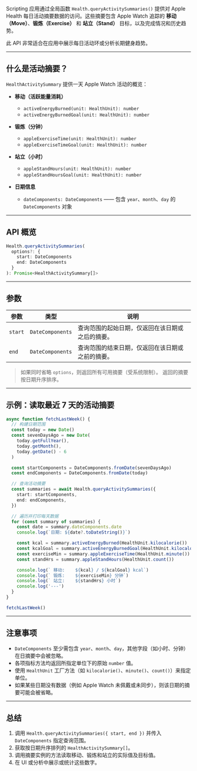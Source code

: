 Scripting 应用通过全局函数 `Health.queryActivitySummaries()` 提供对 Apple Health 每日活动摘要数据的访问。这些摘要包含 Apple Watch 追踪的 **移动（Move）**、**锻炼（Exercise）** 和 **站立（Stand）** 目标，以及完成情况和历史趋势。

此 API 非常适合在应用中展示每日活动环或分析长期健身趋势。

---

## 什么是活动摘要？

`HealthActivitySummary` 提供一天 Apple Watch 活动的概览：

* **移动（活跃能量消耗）**

  * `activeEnergyBurned(unit: HealthUnit): number`
  * `activeEnergyBurnedGoal(unit: HealthUnit): number`

* **锻炼（分钟）**

  * `appleExerciseTime(unit: HealthUnit): number`
  * `appleExerciseTimeGoal(unit: HealthUnit): number`

* **站立（小时）**

  * `appleStandHours(unit: HealthUnit): number`
  * `appleStandHoursGoal(unit: HealthUnit): number`

* **日期信息**

  * `dateComponents: DateComponents` —— 包含 `year`、`month`、`day` 的 `DateComponents` 对象

---

## API 概览

```ts
Health.queryActivitySummaries(
  options?: {
    start: DateComponents
    end: DateComponents
  }
): Promise<HealthActivitySummary[]>
```

---

## 参数

| 参数      | 类型               | 说明                               |
| ------- | ---------------- | -------------------------------- |
| `start` | `DateComponents` | 查询范围的起始日期，仅返回在该日期或之后的摘要。 |
| `end`   | `DateComponents` | 查询范围的结束日期，仅返回在该日期或之前的摘要。 |

> 如果同时省略 `options`，则返回所有可用摘要（受系统限制）。
> 返回的摘要按日期升序排序。

---

## 示例：读取最近 7 天的活动摘要

```ts
async function fetchLastWeek() {
  // 构建日期范围
  const today = new Date()
  const sevenDaysAgo = new Date(
    today.getFullYear(),
    today.getMonth(),
    today.getDate() - 6
  )

  const startComponents = DateComponents.fromDate(sevenDaysAgo)
  const endComponents = DateComponents.fromDate(today)

  // 查询活动摘要
  const summaries = await Health.queryActivitySummaries({
    start: startComponents,
    end: endComponents,
  })

  // 遍历并打印每天数据
  for (const summary of summaries) {
    const date = summary.dateComponents.date
    console.log(`日期: ${date?.toDateString()}`)

    const kcal = summary.activeEnergyBurned(HealthUnit.kilocalorie())
    const kcalGoal = summary.activeEnergyBurnedGoal(HealthUnit.kilocalorie())
    const exerciseMin = summary.appleExerciseTime(HealthUnit.minute())
    const standHrs = summary.appleStandHours(HealthUnit.count())

    console.log(` 移动:    ${kcal} / ${kcalGoal} kcal`)
    console.log(` 锻炼:    ${exerciseMin} 分钟`)
    console.log(` 站立:    ${standHrs} 小时`)
    console.log('---')
  }
}

fetchLastWeek()
```

---

## 注意事项

* `DateComponents` 至少需包含 `year`、`month`、`day`，其他字段（如小时、分钟）在日摘要中会被忽略。
* 各项指标方法均返回所指定单位下的原始 `number` 值。
* 使用 `HealthUnit` 工厂方法（如 `kilocalorie()`、`minute()`、`count()`）来指定单位。
* 如果某些日期没有数据（例如 Apple Watch 未佩戴或未同步），则该日期的摘要可能会被省略。

---

## 总结

1. 调用 `Health.queryActivitySummaries({ start, end })` 并传入 `DateComponents` 指定查询范围。
2. 获取按日期升序排列的 `HealthActivitySummary[]`。
3. 调用摘要实例的方法读取移动、锻炼和站立的实际值及目标值。
4. 在 UI 或分析中展示或统计这些数字。
